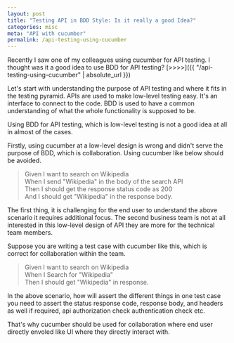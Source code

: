 ```yaml
---
layout: post
title: "Testing API in BDD Style: Is it really a good Idea?"
categories: misc
meta: "API with cucumber"
permalink: /api-testing-using-cucumber
---
```

Recently I saw one of my colleagues using cucumber for API testing.
I thought was it a good idea to use BDD for API testing? [>>>>]({{ "/api-testing-using-cucumber" | absolute_url }})

Let's start with understanding the purpose of API testing and where it fits in the testing pyramid.
APIs are used to make low-level testing easy. It's an interface to connect to the code.
BDD is used to have a common understanding of what the whole functionality is supposed to be.

Using BDD for API testing, which is low-level testing is not a good idea at all in almost of the cases.

Firstly, using cucumber at a low-level design is wrong and didn't serve the purpose of BDD, which is collaboration.
Using cucumber like below should be avoided.

> Given I want to search on Wikipedia <br>
> When I send "Wikipedia" in the body of the search API <br>
> Then I should get the response status code as 200 <br>
> And I should get "Wikipedia" in the response body. <br>

The first thing, it is challenging for the end user to understand the above scenario it requires additional focus.
The second business team is not at all interested in this low-level design of API they are more for the technical team members.

Suppose you are writing a test case with cucumber like this, which is correct for collaboration within the team.

> Given I want to search on Wikipedia <br>
> When I Search for "Wikipedia" <br>
> Then I should get "Wikipedia" in response. <br>

In the above scenario, how will assert the different things in one test case you need to assert the status response code, response body, and headers as well if required, api authorization check authentication check etc.

That's why cucumber should be used for collaboration where end user directly envoled like UI where they directly interact with.
